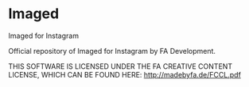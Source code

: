 # Imaged
Imaged for Instagram

Official repository of Imaged for Instagram by FA Development.

THIS SOFTWARE IS LICENSED UNDER THE FA CREATIVE CONTENT LICENSE, WHICH CAN BE FOUND HERE:
http://madebyfa.de/FCCL.pdf
